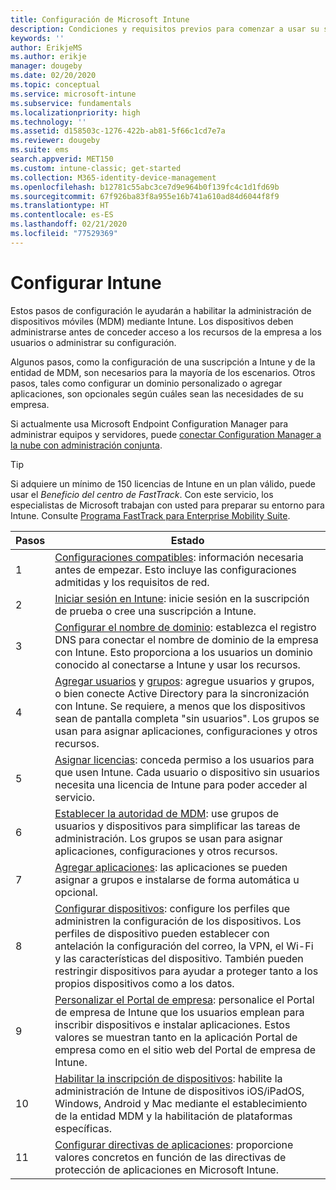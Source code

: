 ```yaml
---
title: Configuración de Microsoft Intune
description: Condiciones y requisitos previos para comenzar a usar su suscripción de Intune
keywords: ''
author: ErikjeMS
ms.author: erikje
manager: dougeby
ms.date: 02/20/2020
ms.topic: conceptual
ms.service: microsoft-intune
ms.subservice: fundamentals
ms.localizationpriority: high
ms.technology: ''
ms.assetid: d158503c-1276-422b-ab81-5f66c1cd7e7a
ms.reviewer: dougeby
ms.suite: ems
search.appverid: MET150
ms.custom: intune-classic; get-started
ms.collection: M365-identity-device-management
ms.openlocfilehash: b12781c55abc3ce7d9e964b0f139fc4c1d1fd69b
ms.sourcegitcommit: 67f926ba83f8a955e16b741a610ad84d6044f8f9
ms.translationtype: HT
ms.contentlocale: es-ES
ms.lasthandoff: 02/21/2020
ms.locfileid: "77529369"
---
```

# <a name="set-up-intune"></a>Configurar Intune

Estos pasos de configuración le ayudarán a habilitar la administración de dispositivos móviles (MDM) mediante Intune. Los dispositivos deben administrarse antes de conceder acceso a los recursos de la empresa a los usuarios o administrar su configuración.

Algunos pasos, como la configuración de una suscripción a Intune y de la entidad de MDM, son necesarios para la mayoría de los escenarios. Otros pasos, tales como configurar un dominio personalizado o agregar aplicaciones, son opcionales según cuáles sean las necesidades de su empresa.

Si actualmente usa Microsoft Endpoint Configuration Manager para administrar equipos y servidores, puede [conectar Configuration Manager a la nube con administración conjunta](https://docs.microsoft.com/configmgr/comanage/overview).

>[!TIP]
>Si adquiere un mínimo de 150 licencias de Intune en un plan válido, puede usar el *Beneficio del centro de FastTrack*. Con este servicio, los especialistas de Microsoft trabajan con usted para preparar su entorno para Intune. Consulte [Programa FastTrack para Enterprise Mobility Suite](https://docs.microsoft.com/enterprise-mobility-security/Solutions/enterprise-mobility-fasttrack-program).

| Pasos | Estado  |
|---|---|
|   1   | [Configuraciones compatibles](supported-devices-browsers.md): información necesaria antes de empezar. Esto incluye las configuraciones admitidas y los requisitos de red.|
|   2   |  [Iniciar sesión en Intune](account-sign-up.md): inicie sesión en la suscripción de prueba o cree una suscripción a Intune. |
|   3   | [Configurar el nombre de dominio](custom-domain-name-configure.md): establezca el registro DNS para conectar el nombre de dominio de la empresa con Intune. Esto proporciona a los usuarios un dominio conocido al conectarse a Intune y usar los recursos. |
|   4   | [Agregar usuarios](users-add.md) y [grupos](../groups-add.md): agregue usuarios y grupos, o bien conecte Active Directory para la sincronización con Intune. Se requiere, a menos que los dispositivos sean de pantalla completa "sin usuarios". Los grupos se usan para asignar aplicaciones, configuraciones y otros recursos.|
|   5   | [Asignar licencias](../licenses-assign.md): conceda permiso a los usuarios para que usen Intune. Cada usuario o dispositivo sin usuarios necesita una licencia de Intune para poder acceder al servicio. |
|   6   | [Establecer la autoridad de MDM](../mdm-authority-set.md): use grupos de usuarios y dispositivos para simplificar las tareas de administración. Los grupos se usan para asignar aplicaciones, configuraciones y otros recursos. |
|   7   | [Agregar aplicaciones](../apps/apps-add.md): las aplicaciones se pueden asignar a grupos e instalarse de forma automática u opcional. |
|   8   | [Configurar dispositivos](../configuration/device-profiles.md): configure los perfiles que administren la configuración de los dispositivos. Los perfiles de dispositivo pueden establecer con antelación la configuración del correo, la VPN, el Wi-Fi y las características del dispositivo. También pueden restringir dispositivos para ayudar a proteger tanto a los propios dispositivos como a los datos. |
|   9   |  [Personalizar el Portal de empresa](../apps/company-portal-app.md): personalice el Portal de empresa de Intune que los usuarios emplean para inscribir dispositivos e instalar aplicaciones. Estos valores se muestran tanto en la aplicación Portal de empresa como en el sitio web del Portal de empresa de Intune.       |
|  10   | [Habilitar la inscripción de dispositivos](mdm-authority-set.md): habilite la administración de Intune de dispositivos iOS/iPadOS, Windows, Android y Mac mediante el establecimiento de la entidad MDM y la habilitación de plataformas específicas. |
|  11   |  [Configurar directivas de aplicaciones](../apps/app-protection-policy.md): proporcione valores concretos en función de las directivas de protección de aplicaciones en Microsoft Intune. |

